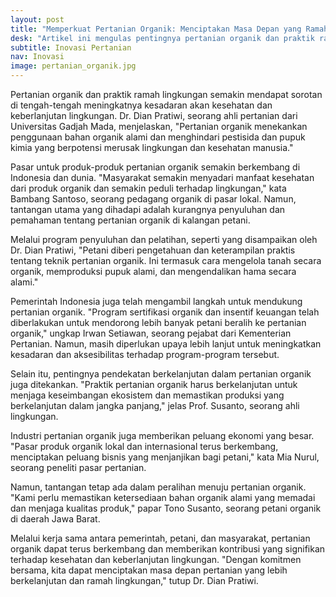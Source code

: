 ```yaml
---
layout: post
title: "Memperkuat Pertanian Organik: Menciptakan Masa Depan yang Ramah Lingkungan"
desk: "Artikel ini mengulas pentingnya pertanian organik dan praktik ramah lingkungan untuk memenuhi permintaan pasar yang meningkat terhadap produk organik. Dengan wawancara narasumber ahli dan praktisi, artikel ini menyoroti tantangan dan peluang dalam pengembangan pertanian organik di Indonesia"
subtitle: Inovasi Pertanian
nav: Inovasi
image: pertanian_organik.jpg
---
```


Pertanian organik dan praktik ramah lingkungan semakin mendapat sorotan di tengah-tengah meningkatnya kesadaran akan kesehatan dan keberlanjutan lingkungan. Dr. Dian Pratiwi, seorang ahli pertanian dari Universitas Gadjah Mada, menjelaskan, "Pertanian organik menekankan penggunaan bahan organik alami dan menghindari pestisida dan pupuk kimia yang berpotensi merusak lingkungan dan kesehatan manusia."

Pasar untuk produk-produk pertanian organik semakin berkembang di Indonesia dan dunia. "Masyarakat semakin menyadari manfaat kesehatan dari produk organik dan semakin peduli terhadap lingkungan," kata Bambang Santoso, seorang pedagang organik di pasar lokal. Namun, tantangan utama yang dihadapi adalah kurangnya penyuluhan dan pemahaman tentang pertanian organik di kalangan petani.

Melalui program penyuluhan dan pelatihan, seperti yang disampaikan oleh Dr. Dian Pratiwi, "Petani diberi pengetahuan dan keterampilan praktis tentang teknik pertanian organik. Ini termasuk cara mengelola tanah secara organik, memproduksi pupuk alami, dan mengendalikan hama secara alami."

Pemerintah Indonesia juga telah mengambil langkah untuk mendukung pertanian organik. "Program sertifikasi organik dan insentif keuangan telah diberlakukan untuk mendorong lebih banyak petani beralih ke pertanian organik," ungkap Irwan Setiawan, seorang pejabat dari Kementerian Pertanian. Namun, masih diperlukan upaya lebih lanjut untuk meningkatkan kesadaran dan aksesibilitas terhadap program-program tersebut.

Selain itu, pentingnya pendekatan berkelanjutan dalam pertanian organik juga ditekankan. "Praktik pertanian organik harus berkelanjutan untuk menjaga keseimbangan ekosistem dan memastikan produksi yang berkelanjutan dalam jangka panjang," jelas Prof. Susanto, seorang ahli lingkungan.

Industri pertanian organik juga memberikan peluang ekonomi yang besar. "Pasar produk organik lokal dan internasional terus berkembang, menciptakan peluang bisnis yang menjanjikan bagi petani," kata Mia Nurul, seorang peneliti pasar pertanian.

Namun, tantangan tetap ada dalam peralihan menuju pertanian organik. "Kami perlu memastikan ketersediaan bahan organik alami yang memadai dan menjaga kualitas produk," papar Tono Susanto, seorang petani organik di daerah Jawa Barat.

Melalui kerja sama antara pemerintah, petani, dan masyarakat, pertanian organik dapat terus berkembang dan memberikan kontribusi yang signifikan terhadap kesehatan dan keberlanjutan lingkungan. "Dengan komitmen bersama, kita dapat menciptakan masa depan pertanian yang lebih berkelanjutan dan ramah lingkungan," tutup Dr. Dian Pratiwi.